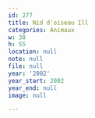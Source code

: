 ```yaml
---
id: 277
title: Nid d'oiseau Ill
categories: Animaux
w: 38
h: 55
location: null
note: null
file: null
year: '2002'
year_start: 2002
year_end: null
image: null

---
```

